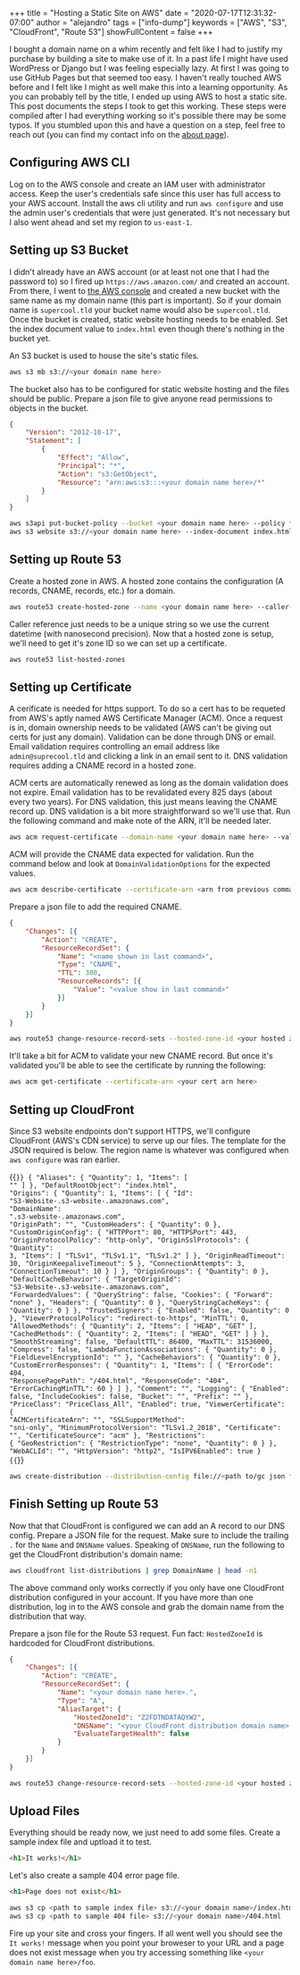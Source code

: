 +++
title = "Hosting a Static Site on AWS"
date = "2020-07-17T12:31:32-07:00"
author = "alejandro"
tags = ["info-dump"]
keywords = ["AWS", "S3", "CloudFront", "Route 53"]
showFullContent = false
+++

I bought a domain name on a whim recently and felt like I had to justify my purchase by building a site to make use of it. In a
past life I might have used WordPress or Django but I was feeling especially lazy. At first I was going to use GitHub Pages but
that seemed too easy. I haven't really touched AWS before and I felt like I might as well make this into a learning opportunity.
As you can probably tell by the title, I ended up using AWS to host a static site. This post documents the steps I took to get
this working. These steps were compiled after I had everything working so it's possible there may be some typos. If you stumbled
upon this and have a question on a step, feel free to reach out (you can find my contact info on the [about
page](/about#contact)).

## Configuring AWS CLI

Log on to the AWS console and create an IAM user with administrator access. Keep the user's credentials safe since this user has
full access to your AWS account. Install the aws cli utility and run `aws configure` and use the admin user's credentials that
were just generated. It's not necessary but I also went ahead and set my region to `us-east-1`.

## Setting up S3 Bucket

I didn't already have an AWS account (or at least not one that I had the password to) so I fired up `https://aws.amazon.com/` and
created an account. From there, I went to [the AWS console](https://s3.console.aws.amazon.com/) and created a new bucket with the
same name as my domain name (this part is important). So if your domain name is `supercool.tld` your bucket name would also be
`supercool.tld`. Once the bucket is created, static website hosting needs to be enabled. Set the index document value to
`index.html` even though there's nothing in the bucket yet.

An S3 bucket is used to house the site's static files.

```bash
aws s3 mb s3://<your domain name here>
```

The bucket also has to be configured for static website hosting and the files should be public. Prepare a json file to give anyone
read permissions to objects in the bucket.

```json
{
    "Version": "2012-10-17",
    "Statement": [
        {
            "Effect": "Allow",
            "Principal": "*",
            "Action": "s3:GetObject",
            "Resource": "arn:aws:s3:::<your domain name here>/*"
        }
    ]
}
```

```bash
aws s3api put-bucket-policy --bucket <your domain name here> --policy file://<path to json file>
aws s3 website s3://<your domain name here> --index-document index.html
```

## Setting up Route 53

Create a hosted zone in AWS. A hosted zone contains the configuration (A records, CNAME, records, etc.) for a domain.

```bash
aws route53 create-hosted-zone --name <your domain name here> --caller-reference $(date -Ins)
```

Caller reference just needs to be a unique string so we use the current datetime (with nanosecond precision). Now that a hosted
zone is setup, we'll need to get it's zone ID so we can set up a certificate.

```bash
aws route53 list-hosted-zones
```

## Setting up Certificate

A cerificate is needed for https support. To do so a cert has to be requeted from AWS's aptly named AWS Certificate Manager (ACM).
Once  a request is in, domain ownership needs to be validated (AWS can't be giving out certs for just any domain). Validation can
be done through DNS or email. Email validation requires controlling an email address like `admin@suprecool.tld` and clicking a
link in an email sent to it. DNS validation requires adding a CNAME record in a hosted zone.

ACM certs are automatically renewed as long as the domain validation does not expire. Email validation has to be revalidated every
825 days (about every two years). For DNS validation, this just means leaving the CNAME record up. DNS validation is a bit more
straightforward so we'll use that. Run the following command and make note of the ARN, it'll be needed later.

```bash
aws acm request-certificate --domain-name <your domain name here> --validation-method DNS
```

ACM will provide the CNAME data expected for validation. Run the command below and look at `DomainValidationOptions` for the
expected values.

```bash
aws acm describe-certificate --certificate-arn <arn from previous command>
```

Prepare a json file to add the required CNAME.

```json
{
    "Changes": [{
        "Action": "CREATE",
        "ResourceRecordSet": {
            "Name": "<name shown in last command>",
            "Type": "CNAME",
            "TTL": 300,
            "ResourceRecords": [{
                "Value": "<value show in last command>"
            }]
        }
    }]
}
```

```bash
aws route53 change-resource-record-sets --hosted-zone-id <your hosted zone ID> --change-batch-file file://<path to/gc json file here>
```

It'll take a bit for ACM to validate your new CNAME record. But once it's validated you'll be able to see the certificate by
running the following:

```bash
aws acm get-certificate --certificate-arn <your cert arn here>
```

## Setting up CloudFront

Since S3 website endpoints don't support HTTPS, we'll configure CloudFront (AWS's CDN service) to serve up our files. The template
for the JSON required is below. The region name is whatever was configured when `aws configure` was ran earlier.

{{<code language="json">}}
{
    "Aliases": {
        "Quantity": 1,
        "Items": [
            "<your domain name here>"
        ]
    },
    "DefaultRootObject": "index.html",
    "Origins": {
        "Quantity": 1,
        "Items": [
            {
                "Id": "S3-Website-<your domain name here>.s3-website-<your region here>.amazonaws.com",
                "DomainName": "<your domain name here>.s3-website-<your region here>.amazonaws.com",
                "OriginPath": "",
                "CustomHeaders": {
                    "Quantity": 0
                },
                "CustomOriginConfig": {
                    "HTTPPort": 80,
                    "HTTPSPort": 443,
                    "OriginProtocolPolicy": "http-only",
                    "OriginSslProtocols": {
                        "Quantity": 3,
                        "Items": [
                            "TLSv1",
                            "TLSv1.1",
                            "TLSv1.2"
                        ]
                    },
                    "OriginReadTimeout": 30,
                    "OriginKeepaliveTimeout": 5
                },
                "ConnectionAttempts": 3,
                "ConnectionTimeout": 10
            }
        ]
    },
    "OriginGroups": {
        "Quantity": 0
    },
    "DefaultCacheBehavior": {
        "TargetOriginId": "S3-Website-<your domain name here>.s3-website-<your region here>.amazonaws.com",
        "ForwardedValues": {
            "QueryString": false,
            "Cookies": {
                "Forward": "none"
            },
            "Headers": {
                "Quantity": 0
            },
            "QueryStringCacheKeys": {
                "Quantity": 0
            }
        },
        "TrustedSigners": {
            "Enabled": false,
            "Quantity": 0
        },
        "ViewerProtocolPolicy": "redirect-to-https",
        "MinTTL": 0,
        "AllowedMethods": {
            "Quantity": 2,
            "Items": [
                "HEAD",
                "GET"
            ],
            "CachedMethods": {
                "Quantity": 2,
                "Items": [
                    "HEAD",
                    "GET"
                ]
            }
        },
        "SmoothStreaming": false,
        "DefaultTTL": 86400,
        "MaxTTL": 31536000,
        "Compress": false,
        "LambdaFunctionAssociations": {
            "Quantity": 0
        },
        "FieldLevelEncryptionId": ""
    },
    "CacheBehaviors": {
        "Quantity": 0
    },
    "CustomErrorResponses": {
        "Quantity": 1,
        "Items": [
            {
                "ErrorCode": 404,
                "ResponsePagePath": "/404.html",
                "ResponseCode": "404",
                "ErrorCachingMinTTL": 60
            }
        ]
    },
    "Comment": "",
    "Logging": {
        "Enabled": false,
        "IncludeCookies": false,
        "Bucket": "",
        "Prefix": ""
    },
    "PriceClass": "PriceClass_All",
    "Enabled": true,
    "ViewerCertificate": {
        "ACMCertificateArn": "<your certificate ARN>",
        "SSLSupportMethod": "sni-only",
        "MinimumProtocolVersion": "TLSv1.2_2018",
        "Certificate": "<your certificate ARN>",
        "CertificateSource": "acm"
    },
    "Restrictions": {
        "GeoRestriction": {
            "RestrictionType": "none",
            "Quantity": 0
        }
    },
    "WebACLId": "",
    "HttpVersion": "http2",
    "IsIPV6Enabled": true
}
{{</code>}}

```bash
aws create-distribution --distribution-config file://<path to/gc json file>
```

## Finish Setting up Route 53

Now that that CloudFront is configured we can add an A record to our DNS config. Prepare a JSON file for the request. Make sure to
include the trailing `.` for the `Name` and `DNSName` values. Speaking of `DNSName`, run the following to get the CloudFront
distribution's domain name:

```bash
aws cloudfront list-distributions | grep DomainName | head -n1
```

The above command only works correctly if you only have one CloudFront distribution configured in your account. If you have more
than one distribution, log in to the AWS console and grab the domain name from the distribution that way.

Prepare a json file for the Route 53 request. Fun fact: `HostedZoneId` is hardcoded for CloudFront distributions.

```json
{
    "Changes": [{
        "Action": "CREATE",
        "ResourceRecordSet": {
            "Name": "<your domain name here>.",
            "Type": "A",
            "AliasTarget": {
                "HostedZoneId": "Z2FDTNDATAQYW2",
                "DNSName": "<your CloudFront distribution domain name>.",
                "EvaluateTargetHealth": false
            }
        }
    }]
}
```

```bash
aws route53 change-resource-record-sets --hosted-zone-id <your hosted zone ID> --change-batch-file file://<path to/gc json file here>
```

## Upload Files

Everything should be ready now, we just need to add some files. Create a sample index file and uptload it to test.

```html
<h1>It works!</h1>
```

Let's also create a sample 404 error page file.

```html
<h1>Page does not exist</h1>
```

```bash
aws s3 cp <path to sample index file> s3://<your domain name>/index.html
aws s3 cp <path to sample 404 file> s3://<your domain name>/404.html
```

Fire up your site and cross your fingers. If all went well you should see the `It works!` message when you point your broweser to
your URL and a page does not exist message when you try accessing something like `<your domain name here>/foo`.

